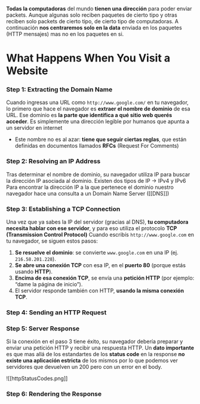 **Todas la computadoras** del mundo **tienen una dirección** para poder enviar packets. Aunque algunas solo reciben paquetes de cierto tipo y otras reciben solo packets de cierto tipo, de cierto tipo de computadoras. A continuación **nos centraremos solo en la data** enviada en los paquetes (HTTP mensajes) mas no en los paquetes en si.


# What Happens When You Visit a Website
### Step 1: Extracting the Domain Name
Cuando ingresas una URL como `http://www.google.com/` en tu navegador, lo primero que hace el navegador es **extraer el nombre de dominio** de esa URL. Ese dominio es **la parte que identifica a qué sitio web querés acceder**. Es simplemente una dirección legible por humanos que apunta a un servidor en internet
- Este nombre no es al azar: **tiene que seguir ciertas reglas**, que están definidas en documentos llamados **RFCs** (Request For Comments)

### Step 2: Resolving an IP Address
Tras determinar el nombre de dominio, su navegador utiliza IP para buscar la dirección IP asociada al dominio. Existen dos tipos de IP -> IPv4 y IPv6
Para encontrar la dirección IP a la que pertenece el dominio nuestro navegador hace una consulta a un Domain Name Server ([[DNS]])

### Step 3: Establishing a TCP Connection
Una vez que ya sabes la IP del servidor (gracias al DNS), **tu computadora necesita hablar con ese servidor**, y para eso utiliza el protocolo **TCP (Transmission Control Protocol)**
Cuando escribís `http://www.google.com` en tu navegador, se siguen estos pasos:

1. **Se resuelve el dominio**: se convierte `www.google.com` en una IP (ej. `216.58.201.228`).
2. **Se abre una conexión TCP** con esa IP, en el **puerto 80** (porque estás usando **HTTP**).
3. **Encima de esa conexión TCP**, se envía una **petición HTTP** (por ejemplo: “dame la página de inicio”).
4. El servidor responde también con HTTP, **usando la misma conexión TCP**.

### Step 4: Sending an HTTP Request 
### Step 5: Server Response
Si la conexión en el paso 3 tiene éxito, su navegador debería preparar y enviar una petición HTTP y recibir una respuesta HTTP. Un **dato importante** es que mas allá de los estandartes de los **status code** en la response **no existe una aplicación estricta** de los mismos por lo que podemos ver servidores que devuelven un 200 pero con un error en el body.

![[httpStatusCodes.png]]

### Step 6: Rendering the Response

